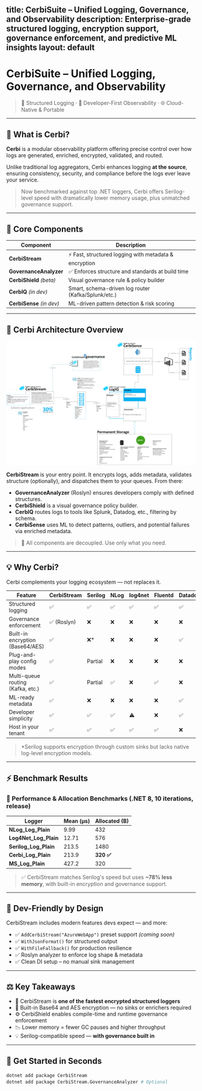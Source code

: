 title: CerbiSuite – Unified Logging, Governance, and Observability
description: Enterprise-grade structured logging, encryption support, governance enforcement, and predictive ML insights
layout: default
---

# CerbiSuite – Unified Logging, Governance, and Observability

> 🔐 Structured Logging · 🧠 Developer-First Observability · 🌐 Cloud-Native & Portable

---

## 🚀 What is Cerbi?

**Cerbi** is a modular observability platform offering precise control over how logs are generated, enriched, encrypted, validated, and routed.

Unlike traditional log aggregators, Cerbi enhances logging **at the source**, ensuring consistency, security, and compliance before the logs ever leave your service.

> Now benchmarked against top .NET loggers, Cerbi offers Serilog-level speed with dramatically lower memory usage, plus unmatched governance support.

---

## 🔧 Core Components

| Component           | Description                                                    |
|--------------------|----------------------------------------------------------------|
| **CerbiStream**     | ⚡ Fast, structured logging with metadata & encryption          |
| **GovernanceAnalyzer** | ✅ Enforces structure and standards at build time            |
| **CerbiShield** *(beta)* | Visual governance rule & policy builder                  |
| **CerbIQ** *(in dev)*     | Smart, schema-driven log router (Kafka/Splunk/etc.)        |
| **CerbiSense** *(in dev)* | ML-driven pattern detection & risk scoring               |

---

## 📐 Cerbi Architecture Overview

![Cerbi Architecture Diagram](https://github.com/Zeroshi/CerbiSite/blob/main/Cerbi-updated.png?raw=true)

**CerbiStream** is your entry point. It encrypts logs, adds metadata, validates structure (optionally), and dispatches them to your queues. From there:

- **GovernanceAnalyzer** (Roslyn) ensures developers comply with defined structures.
- **CerbiShield** is a visual governance policy builder.
- **CerbIQ** routes logs to tools like Splunk, Datadog, etc., filtering by schema.
- **CerbiSense** uses ML to detect patterns, outliers, and potential failures via enriched metadata.

> 🧱 All components are decoupled. Use only what you need.

---

## 💡 Why Cerbi?

Cerbi complements your logging ecosystem — not replaces it.

| Feature                         | CerbiStream | Serilog | NLog | log4net | Fluentd | Datadog |
|--------------------------------|-------------|---------|------|---------|---------|---------|
| Structured logging             | ✅          | ✅      | ✅   | ✅      | ✅      | ✅      |
| Governance enforcement         | ✅ (Roslyn) | ❌      | ❌   | ❌      | ❌      | ❌      |
| Built-in encryption (Base64/AES)| ✅         | ❌*     | ❌   | ❌      | ❌      | ✅      |
| Plug-and-play config modes     | ✅          | Partial | ❌   | ❌      | ❌      | ❌      |
| Multi-queue routing (Kafka, etc.) | ✅       | Partial | ✅   | ❌      | ✅      | ❌      |
| ML-ready metadata              | ✅          | ❌      | ❌   | ❌      | ❌      | ✅      |
| Developer simplicity           | ✅          | ✅      | ✅   | ⚠️      | ❌      | ✅      |
| Host in your tenant            | ✅          | ✅      | ✅   | ✅      | ✅      | ❌      |

> *Serilog supports encryption through custom sinks but lacks native log-level encryption models.

---

## ⚡ Benchmark Results

### 🧪 Performance & Allocation Benchmarks (.NET 8, 10 iterations, release)

| Logger              | Mean (μs) | Allocated (B) |
|---------------------|-----------|----------------|
| **NLog_Log_Plain**      | 9.99     | 432            |
| **Log4Net_Log_Plain**   | 12.71    | 576            |
| **Serilog_Log_Plain**   | 213.5    | 1480           |
| **Cerbi_Log_Plain**     | 213.9    | **320 ✅**     |
| **MS_Log_Plain**        | 427.2    | 320            |

> ✅ CerbiStream matches Serilog's speed but uses **~78% less memory**, with built-in encryption and governance support.

---

## 🧠 Dev-Friendly by Design

CerbiStream includes modern features devs expect — and more:

- ✅ `AddCerbiStream("AzureWebApp")` preset support *(coming soon)*
- ✅ `WithJsonFormat()` for structured output
- ✅ `WithFileFallback()` for production resilience
- ✅ Roslyn analyzer to enforce log shape & metadata
- ✅ Clean DI setup – no manual sink management

---

## ⚖️ Key Takeaways

- 🚀 CerbiStream is **one of the fastest encrypted structured loggers**
- 🔐 Built-in Base64 and AES encryption — no sinks or enrichers required
- ⚙️ CerbiShield enables compile-time and runtime governance enforcement
- 📉 Lower memory = fewer GC pauses and higher throughput
- 💡 Serilog-compatible speed — **with governance built in**

---

## 🧩 Get Started in Seconds

```bash
dotnet add package CerbiStream
dotnet add package CerbiStream.GovernanceAnalyzer # Optional
